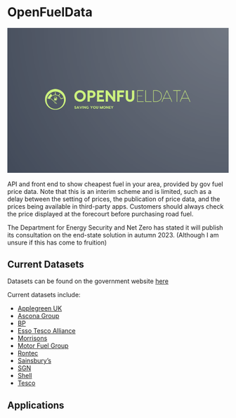 # OpenFuelData
![openfueldata logo](/docs/logo.png)

API and front end to show cheapest fuel in your area, provided by gov fuel price data. Note that this is an interim scheme and is limited, such as a delay between the setting of prices, the publication of price data, and the prices being available in third-party apps. Customers should always check the price displayed at the forecourt before purchasing road fuel.

The Department for Energy Security and Net Zero has stated it will publish its consultation on the end-state solution in autumn 2023. (Although I am unsure if this has come to fruition)

## Current Datasets
Datasets can be found on the government website [here](https://www.gov.uk/guidance/access-fuel-price-data)

Current datasets include:
- [Applegreen UK](https://applegreenstores.com/fuel-prices/data.json)
- [Ascona Group](https://fuelprices.asconagroup.co.uk/newfuel.json)
- [BP](https://www.bp.com/en_gb/united-kingdom/home/fuelprices/fuel_prices_data.json)
- [Esso Tesco Alliance](https://www.esso.co.uk/-/media/Project/WEP/Esso/Esso-Retail-UK/roadfuelpricingscheme)
- [Morrisons](https://www.morrisons.com/fuel-prices/fuel.json)
- [Motor Fuel Group](https://fuel.motorfuelgroup.com/fuel_prices_data.json)
- [Rontec](https://www.rontec-servicestations.co.uk/fuel-prices/data/fuel_prices_data.json)
- [Sainsbury’s](https://api.sainsburys.co.uk/v1/exports/latest/fuel_prices_data.json)
- [SGN](https://www.sgnretail.uk/files/data/SGN_daily_fuel_prices.json)
- [Shell](https://www.shell.co.uk/fuel-prices-data.html)
- [Tesco](https://www.tesco.com/fuel_prices/fuel_prices_data.json)

## Applications